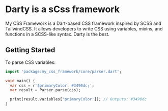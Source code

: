 # Darty is a sCss framework

My CSS Framework is a Dart-based CSS framework inspired by SCSS and TailwindCSS. It allows developers to write CSS using variables, mixins, and functions in a SCSS-like syntax. Darty is the best.

## Getting Started

To parse CSS variables:

```dart
import 'package:my_css_framework/core/parser.dart';

void main() {
  var css = r'$primaryColor: #3490dc;';
  var result = Parser.parse(css);

  print(result.variables['primaryColor']); // Outputs: #3490dc
}
